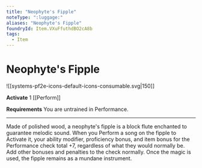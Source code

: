 ```yaml
---
title: "Neophyte's Fipple"
noteType: ":luggage:"
aliases: "Neophyte's Fipple"
foundryId: Item.VXuFfuthdBO2cA8b
tags:
  - Item
---
```


# Neophyte's Fipple
![[systems-pf2e-icons-default-icons-consumable.svg|150]]

**Activate** 1 [[Perform]]

**Requirements** You are untrained in Performance.

* * *

Made of polished wood, a neophyte's fipple is a block flute enchanted to guarantee melodic sound. When you Perform a song on the fipple to Activate it, your ability modifier, proficiency bonus, and item bonus for the Performance check total +7, regardless of what they would normally be. Add other bonuses and penalties to the check normally. Once the magic is used, the fipple remains as a mundane instrument.
